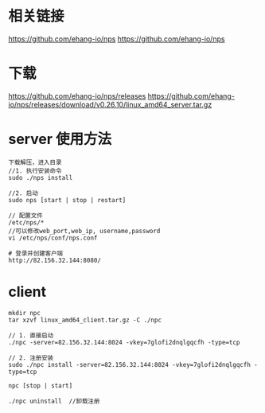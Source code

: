 # 相关链接
https://github.com/ehang-io/nps
https://github.com/ehang-io/nps

# 下载
https://github.com/ehang-io/nps/releases
https://github.com/ehang-io/nps/releases/download/v0.26.10/linux_amd64_server.tar.gz


# server 使用方法
    下载解压，进入目录
    //1. 执行安装命令
    sudo ./nps install  

    //2. 启动
    sudo nps [start | stop | restart]

    // 配置文件
    /etc/nps/*
    //可以修改web_port,web_ip, username,password
    vi /etc/nps/conf/nps.conf

    # 登录并创建客户端
    http://82.156.32.144:8080/

# client
    mkdir npc
    tar xzvf linux_amd64_client.tar.gz -C ./npc

    // 1. 直接启动
    ./npc -server=82.156.32.144:8024 -vkey=7glofi2dnqlgqcfh -type=tcp

    // 2. 注册安装
    sudo ./npc install -server=82.156.32.144:8024 -vkey=7glofi2dnqlgqcfh -type=tcp

    npc [stop | start]

    ./npc uninstall  //卸载注册